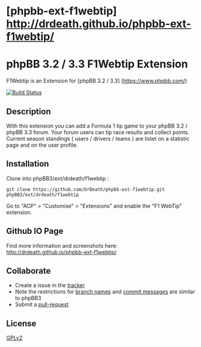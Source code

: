 [phpbb-ext-f1webtip] 
http://drdeath.github.io/phpbb-ext-f1webtip/
==================

# phpBB 3.2 / 3.3 F1Webtip Extension

F1Webtip is an Extension for [phpBB 3.2 / 3.3] (https://www.phpbb.com/)

[![Build Status](https://travis-ci.org/DrDeath/phpbb-ext-f1webtip.svg?branch=master)](https://travis-ci.org/DrDeath/phpbb-ext-f1webtip)

## Description

With this extension you can add a Formula 1 tip game to your phpBB 3.2 / phpBB 3.3 forum.
Your forum users can tip race results and collect points.
Current season standings ( users / drivers / teams ) are listet on a statistic page and on the user profile.


## Installation

Clone into phpBB3/ext/drdeath/f1webtip :

    git clone https://github.com/DrDeath/phpbb-ext-f1webtip.git phpBB3/ext/drdeath/f1webtip

Go to "ACP" > "Customise" > "Extensions" and enable the "F1 WebTip" extension.

## Github IO Page

Find more information and screenshots here:
http://drdeath.github.io/phpbb-ext-f1webtip/

## Collaborate

* Create a issue in the [tracker](https://github.com/DrDeath/phpbb-ext-f1webtip/issues)
* Note the restrictions for [branch names](https://area51.phpbb.com/docs/dev/3.1.x/development/git.html#branch-names) and [commit messages](https://area51.phpbb.com/docs/dev/3.1.x/development/git.html#commit-messages) are similar to phpBB3
* Submit a [pull-request](https://github.com/DrDeath/phpbb-ext-f1webtip/pulls)

## License

[GPLv2](license.txt)
